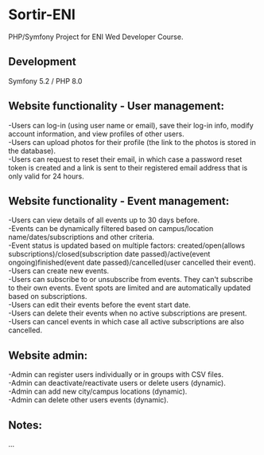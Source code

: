 # Sortir-ENI
PHP/Symfony Project for ENI Wed Developer Course.<br>

## Development </br>
Symfony 5.2 / PHP 8.0

## Website functionality - User management:</br>
-Users can log-in (using user name or email), save their log-in info, modify account information, and view profiles of other users.</br>
-Users can upload photos for their profile (the link to the photos is stored in the database).</br>
-Users can request to reset their email, in which case a password reset token is created and a link is sent to their registered email address that is only valid for 24 hours.</br>

## Website functionality - Event management:</br>
-Users can view details of all events up to 30 days before.</br>
-Events can be dynamically filtered based on campus/location name/dates/subscriptions and other criteria.<br>
-Event status is updated based on multiple factors: created/open(allows subscriptions)/closed(subscription date passed)/active(event ongoing)finished(event date passed)/cancelled(user cancelled their event).<br>
-Users can create new events.</br>
-Users can subscribe to or unsubscribe from events. They can't subscribe to their own events. Event spots are limited and are automatically updated based on subscriptions.</br>
-Users can edit their events before the event start date.</br>
-Users can delete their events when no active subscriptions are present.<br>
-Users can cancel events in which case all active subscriptions are also cancelled.<br>

## Website admin:</br>
-Admin can register users individually or in groups with CSV files.</br>
-Admin can deactivate/reactivate users or delete users (dynamic).<br>
-Admin can add new city/campus locations (dynamic).<br>
-Admin can delete other users events (dynamic).<br>

## Notes:</br>
...
